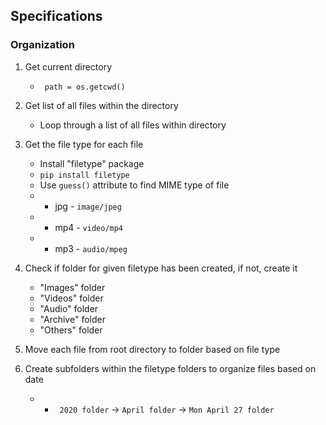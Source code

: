 ## Specifications

### Organization

1. Get current directory
    - ``` path = os.getcwd()```

2. Get list of all files within the directory
    - Loop through a list of all files within directory

3. Get the file type for each file
    - Install "filetype" package
    - ``` pip install filetype ```
    - Use ``` guess() ``` attribute to find MIME type of file
    - - jpg - ``` image/jpeg ```
    - - mp4 - ``` video/mp4 ```
    - - mp3 - ``` audio/mpeg ```

4. Check if folder for given filetype has been created, if not, create it
    - "Images" folder
    - "Videos" folder
    - "Audio" folder
    - "Archive" folder
    - "Others" folder

5. Move each file from root directory to folder based on file type

6. Create subfolders within the filetype folders to organize files based on date
    - - ``` 2020 folder``` -> ``` April folder ``` -> ``` Mon April 27 folder ``` 

